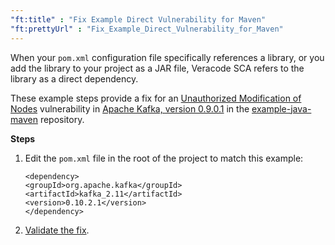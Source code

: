```yaml
---
"ft:title" : "Fix Example Direct Vulnerability for Maven"
"ft:prettyUrl" : "Fix_Example_Direct_Vulnerability_for_Maven"
---
```


When your `pom.xml` configuration file specifically references a library, or you add the library to your project as a JAR file, Veracode SCA refers to the library as a direct dependency.

These example steps provide a fix for an [Unauthorized Modification of Nodes](https://www.sourceclear.com/registry/security/unauthorised-modification-of-nodes/java/sid-4029) vulnerability in [Apache Kafka, version 0.9.0.1](https://www.sourceclear.com/registry/libraries/9470?version=0.9.0.1) in the [example-java-maven](https://github.com/srcclr/example-java-maven) repository.

<p font-size="13pt"><b>Steps</b></p>

1. Edit the `pom.xml` file in the root of the project to match this example:

    ```
    <dependency>
    <groupId>org.apache.kafka</groupId>
    <artifactId>kafka_2.11</artifactId>
    <version>0.10.2.1</version>
    </dependency>
    ```

2. [Validate the fix](https://docs.veracode.com/r/Validating_Fixed_Agent_Based_Scan_Results).